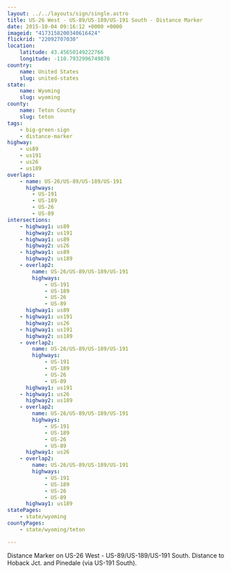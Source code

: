 ```yaml
---
layout: ../../layouts/sign/single.astro
title: US-26 West - US-89/US-189/US-191 South - Distance Marker
date: 2015-10-04 09:16:12 +0000 +0000
imageid: "4173158200340616424"
flickrid: "22092707030"
location:
    latitude: 43.45650149222766
    longitude: -110.7932996749878
country:
    name: United States
    slug: united-states
state:
    name: Wyoming
    slug: wyoming
county:
    name: Teton County
    slug: teton
tags:
    - big-green-sign
    - distance-marker
highway:
    - us89
    - us191
    - us26
    - us189
overlaps:
    - name: US-26/US-89/US-189/US-191
      highways:
        - US-191
        - US-189
        - US-26
        - US-89
intersections:
    - highway1: us89
      highway2: us191
    - highway1: us89
      highway2: us26
    - highway1: us89
      highway2: us189
    - overlap2:
        name: US-26/US-89/US-189/US-191
        highways:
            - US-191
            - US-189
            - US-26
            - US-89
      highway1: us89
    - highway1: us191
      highway2: us26
    - highway1: us191
      highway2: us189
    - overlap2:
        name: US-26/US-89/US-189/US-191
        highways:
            - US-191
            - US-189
            - US-26
            - US-89
      highway1: us191
    - highway1: us26
      highway2: us189
    - overlap2:
        name: US-26/US-89/US-189/US-191
        highways:
            - US-191
            - US-189
            - US-26
            - US-89
      highway1: us26
    - overlap2:
        name: US-26/US-89/US-189/US-191
        highways:
            - US-191
            - US-189
            - US-26
            - US-89
      highway1: us189
statePages:
    - state/wyoming
countyPages:
    - state/wyoming/teton

---
```

Distance Marker on US-26 West - US-89/US-189/US-191 South.  Distance to Hoback Jct. and Pinedale (via US-191 South).